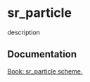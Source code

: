 # sr_particle

description

## Documentation

[Book: sr_particle scheme.](https://xray-forge.github.io/stalker-xrf-book/script_engine/schemes/sr_particle.html)
